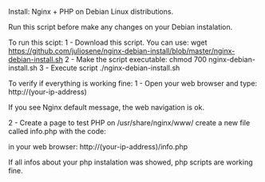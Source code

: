 Install: Nginx + PHP on Debian Linux distributions.

Run this script before make any changes on your Debian instalation. 

To run this scipt:
1 - Download this script. You can use:
wget https://github.com/juliosene/nginx-debian-install/blob/master/nginx-debian-install.sh
2 - Make the script executable:
chmod 700 nginx-debian-install.sh
3 - Execute script
./nginx-debian-install.sh

To verify if everything is working fine:
1 - Open your web browser and type:
http://(your-ip-address)

If you see Nginx default message, the web navigation is ok.

2 - Create a page to test PHP
on /usr/share/nginx/www/ create a new file called info.php with the code:
<?php
phpinfo();
?>

in your web browser:
http://(your-ip-address)/info.php

If all infos about your php instalation was showed, php scripts are working fine.
